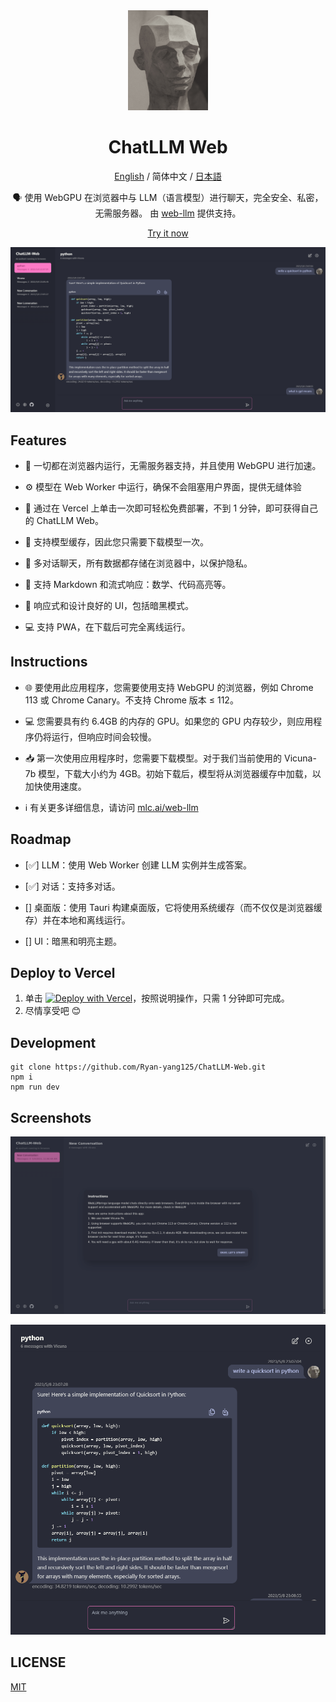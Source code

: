 <div align="center">
<img src="./images/icon.jpg" alt="icon" height="160"/>

<h1 align="center">ChatLLM Web</h1>

[English](../README.md) / 简体中文 / [日本語](./README_JA.md)

🗣️ 使用 WebGPU 在浏览器中与 LLM（语言模型）进行聊天，完全安全、私密，无需服务器。 由 [web-llm](https://github.com/mlc-ai/web-llm) 提供支持。

[Try it now](https://chat-llm-web.vercel.app)

![cover](./images/cover.png)

</div>

## Features

- 🤖 一切都在浏览器内运行，无需服务器支持，并且使用 WebGPU 进行加速。

- ⚙️ 模型在 Web Worker 中运行，确保不会阻塞用户界面，提供无缝体验

- 🚀 通过在 Vercel 上单击一次即可轻松免费部署，不到 1 分钟，即可获得自己的 ChatLLM Web。

- 💾 支持模型缓存，因此您只需要下载模型一次。

- 💬 多对话聊天，所有数据都存储在浏览器中，以保护隐私。

- 📝 支持 Markdown 和流式响应：数学、代码高亮等。

- 🎨 响应式和设计良好的 UI，包括暗黑模式。

- 💻 支持 PWA，在下载后可完全离线运行。

## Instructions

- 🌐 要使用此应用程序，您需要使用支持 WebGPU 的浏览器，例如 Chrome 113 或 Chrome Canary。不支持 Chrome 版本 ≤ 112。

- 💻 您需要具有约 6.4GB 的内存的 GPU。如果您的 GPU 内存较少，则应用程序仍将运行，但响应时间会较慢。

- 📥 第一次使用应用程序时，您需要下载模型。对于我们当前使用的 Vicuna-7b 模型，下载大小约为 4GB。初始下载后，模型将从浏览器缓存中加载，以加快使用速度。

- ℹ️ 有关更多详细信息，请访问 [mlc.ai/web-llm](https://mlc.ai/web-llm/)

## Roadmap

- [✅] LLM：使用 Web Worker 创建 LLM 实例并生成答案。

- [✅] 对话：支持多对话。

- [] 桌面版：使用 Tauri 构建桌面版，它将使用系统缓存（而不仅仅是浏览器缓存）并在本地和离线运行。

- [] UI：暗黑和明亮主题。

## Deploy to Vercel

1. 单击
   [![Deploy with Vercel](https://vercel.com/button)](https://vercel.com/new/clone?repository-url=https%3A%2F%2Fgithub.com%2FRyan-yang125%2FChatLLM-Web&project-name=chat-llm-web&repository-name=ChatLLM-Web)，按照说明操作，只需 1 分钟即可完成。
2. 尽情享受吧 😊

## Development

```shell
git clone https://github.com/Ryan-yang125/ChatLLM-Web.git
npm i
npm run dev
```

## Screenshots

![Home](./images/home.png)

![More](./images/mobile.png)

## LICENSE

[MIT](./LICENSE)
